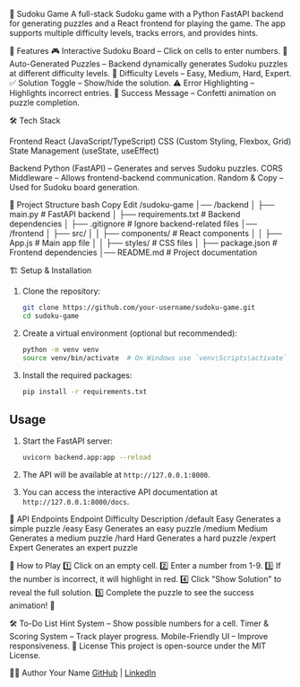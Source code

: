 🧩 Sudoku Game
A full-stack Sudoku game with a Python FastAPI backend for generating puzzles and a React frontend for playing the game. The app supports multiple difficulty levels, tracks errors, and provides hints.

🚀 Features
🎮 Interactive Sudoku Board – Click on cells to enter numbers.
🤖 Auto-Generated Puzzles – Backend dynamically generates Sudoku puzzles at different difficulty levels.
🎯 Difficulty Levels – Easy, Medium, Hard, Expert.
✅ Solution Toggle – Show/hide the solution.
⚠️ Error Highlighting – Highlights incorrect entries.
🎉 Success Message – Confetti animation on puzzle completion.

🛠️ Tech Stack

Frontend
React (JavaScript/TypeScript)
CSS (Custom Styling, Flexbox, Grid)
State Management (useState, useEffect)

Backend
Python (FastAPI) – Generates and serves Sudoku puzzles.
CORS Middleware – Allows frontend-backend communication.
Random & Copy – Used for Sudoku board generation.

📂 Project Structure
bash
Copy
Edit
/sudoku-game
│── /backend
│ ├── main.py # FastAPI backend
│ ├── requirements.txt # Backend dependencies
│ ├── .gitignore # Ignore backend-related files
│── /frontend
│ ├── src/
│ │ ├── components/ # React components
│ │ ├── App.js # Main app file
│ │ ├── styles/ # CSS files
│ ├── package.json # Frontend dependencies
│── README.md # Project documentation

🏗️ Setup & Installation

1. Clone the repository:

   ```bash
   git clone https://github.com/your-username/sudoku-game.git
   cd sudoku-game
   ```

2. Create a virtual environment (optional but recommended):

   ```bash
   python -m venv venv
   source venv/bin/activate  # On Windows use `venv\Scripts\activate`
   ```

3. Install the required packages:

   ```bash
   pip install -r requirements.txt
   ```

## Usage

1. Start the FastAPI server:

   ```bash
   uvicorn backend.app:app --reload
   ```

2. The API will be available at `http://127.0.0.1:8000`.

3. You can access the interactive API documentation at `http://127.0.0.1:8000/docs`.

🌟 API Endpoints
Endpoint Difficulty Description
/default Easy Generates a simple puzzle
/easy Easy Generates an easy puzzle
/medium Medium Generates a medium puzzle
/hard Hard Generates a hard puzzle
/expert Expert Generates an expert puzzle

🎯 How to Play
1️⃣ Click on an empty cell.
2️⃣ Enter a number from 1-9.
3️⃣ If the number is incorrect, it will highlight in red.
4️⃣ Click "Show Solution" to reveal the full solution.
5️⃣ Complete the puzzle to see the success animation! 🎉

🛠️ To-Do List
Hint System – Show possible numbers for a cell.
Timer & Scoring System – Track player progress.
Mobile-Friendly UI – Improve responsiveness.
📜 License
This project is open-source under the MIT License.

👨‍💻 Author
Your Name
[GitHub](https://github.com/lalitrawat11) | [LinkedIn](https://www.linkedin.com/in/lalit03/)
